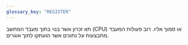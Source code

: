 ```yaml
---
glossary_key: "REGISTER"
---
```


תא זכרון אשר בנוי בתוך מעבד המחשב (CPU) או סמוך אליו. רוב פעולות המעבד מתבצעות על נתונים אשר הועתקו לתוך אוגרים.
